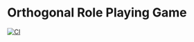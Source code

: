 # Orthogonal Role Playing Game

[![CI](https://github.com/bjrnmrtns/orthogonal-rpg/actions/workflows/ci.yml/badge.svg?branch=master)](https://github.com/bjrnmrtns/orthogonal-rpg/actions/workflows/ci.yml)


